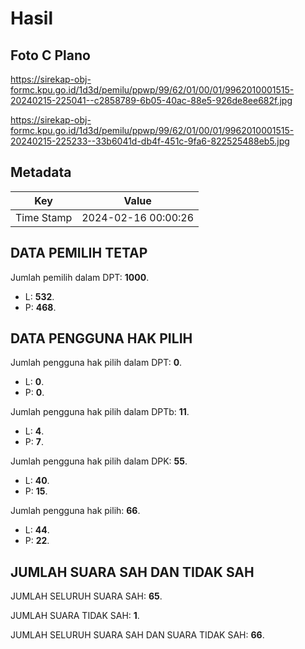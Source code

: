 # Hasil

## Foto C Plano

https://sirekap-obj-formc.kpu.go.id/1d3d/pemilu/ppwp/99/62/01/00/01/9962010001515-20240215-225041--c2858789-6b05-40ac-88e5-926de8ee682f.jpg

https://sirekap-obj-formc.kpu.go.id/1d3d/pemilu/ppwp/99/62/01/00/01/9962010001515-20240215-225233--33b6041d-db4f-451c-9fa6-822525488eb5.jpg


## Metadata

| Key        | Value               |
| ---------- | ------------------- |
| Time Stamp | 2024-02-16 00:00:26 |


## DATA PEMILIH TETAP

Jumlah pemilih dalam DPT: **1000**.
 * L: **532**.
 * P: **468**.

## DATA PENGGUNA HAK PILIH

Jumlah pengguna hak pilih dalam DPT: **0**.
 * L: **0**.
 * P: **0**.

Jumlah pengguna hak pilih dalam DPTb: **11**.
 * L: **4**.
 * P: **7**.

Jumlah pengguna hak pilih dalam DPK: **55**.
 * L: **40**.
 * P: **15**.

Jumlah pengguna hak pilih: **66**.
 * L: **44**.
 * P: **22**.

## JUMLAH SUARA SAH DAN TIDAK SAH

JUMLAH SELURUH SUARA SAH: **65**.

JUMLAH SUARA TIDAK SAH: **1**.

JUMLAH SELURUH SUARA SAH DAN SUARA TIDAK SAH: **66**.


